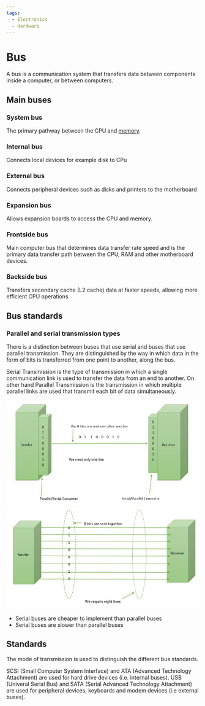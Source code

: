 ```yaml
---
tags:
  - Electronics
  - Hardware
---
```


# Bus
A bus is a communication system that transfers data between components inside a computer, or between computers.  

## Main buses 

### System bus
The primary pathway between the CPU and [memory](Memory/Basics.md).

### Internal bus
Connects local devices for example disk to CPu 

### External bus
Connects peripheral devices such as disks and printers to the motherboard

### Expansion bus
Allows expansion boards to access the CPU and memory. 

### Frontside bus
Main computer bus that determines data transfer rate speed and is the primary data transfer path between the CPU, RAM and other motherboard devices.

### Backside bus
Transfers secondary cache (L2 cache) data at faster speeds, allowing more efficient CPU operations

## Bus standards

### Parallel and serial transmission types
There is a distinction between buses that use serial and buses that use parallel transmission. They are distinguished by the way in which data in the form of bits is transferred from one point to another, along the bus.

Serial Transmission is the type of transmission in which a single communication link is used to transfer the data from an end to another. On other hand Parallel Transmission is the transmission in which multiple parallel links are used that transmit each bit of data simultaneously.

<img src="../img/serial-transmission.jpg" width="800px"/>
<img src="../img/parallel-transmission.jpg" width="800px"/>

* Serial buses are cheaper to implement than parallel buses
* Serial buses are slower than parallel buses

## Standards
The mode of transmission is used to distinguish the different bus standards.

SCSI (Small Computer System Interface) and ATA (Advanced Technology Attachment) are used for hard drive devices (i.e. internal buses). USB (Univeral Serial Bus) and SATA (Serial Advanced Technology Attachment) are used for peripheral devices, keyboards and modem devices (i.e external buses).